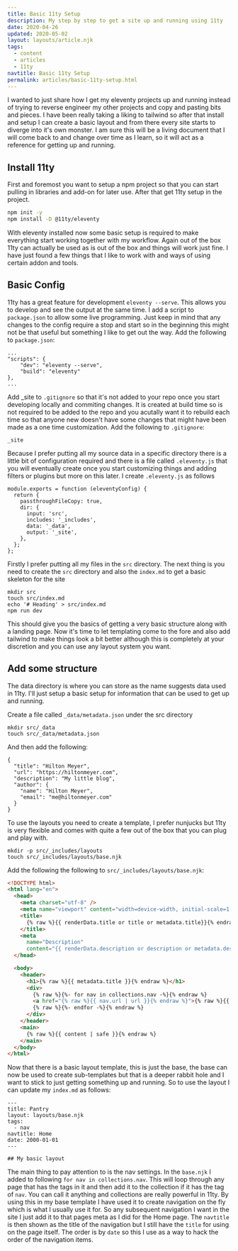 ```yaml
---
title: Basic 11ty Setup
description: My step by step to get a site up and running using 11ty
date: 2020-04-26
updated: 2020-05-02
layout: layouts/article.njk
tags:
  - content
  - articles
  - 11ty
navtitle: Basic 11ty Setup
permalink: articles/basic-11ty-setup.html
---
```


I wanted to just share how I get my eleventy projects up and running instead of trying to reverse engineer my other projects and copy and pasting bits and pieces. I have been really taking a liking to tailwind so after that install and setup I can create a basic layout and from there every site starts to diverge into it's own monster. I am sure this will be a living document that I will come back to and change over time as I learn, so it will act as a reference for getting up and running.

## Install 11ty

First and foremost you want to setup a npm project so that you can start pulling in libraries and add-on for later use. After that get 11ty setup in the project.

```bash
npm init -y
npm install -D @11ty/eleventy
```

With eleventy installed now some basic setup is required to make everything start working together with my workflow. Again out of the box 11ty can actually be used as is out of the box and things will work just fine. I have just found a few things that I like to work with and ways of using certain addon and tools. 

## Basic Config

11ty has a great feature for development `eleventy --serve`. This allows you to develop and see the output at the same time. I add a script to `package.json` to allow some live programming. Just keep in mind that any changes to the config require a stop and start so in the beginning this might not be that useful but something I like to get out the way. Add the following to `package.json`:

```
...
"scripts": {
    "dev": "eleventy --serve",
    "build": "eleventy"
},
...
```

Add \_site to `.gitignore` so that it's not added to your repo once you start developing locally and commiting changes. It is created at build time so is not required to be added to the repo and you acutally want it to rebuild each time so that anyone new doesn't have some changes that might have been made as a one time customization. Add the following to `.gitignore`:

```
_site
```

Because I prefer putting all my source data in a specific directory there is a little bit of configuration required and there is a file called `.eleventy.js` that you will eventually create once you start customizing things and adding filters or plugins but more on this later. I create `.eleventy.js` as follows

```
module.exports = function (eleventyConfig) {
  return {
    passthroughFileCopy: true,
    dir: {
      input: 'src',
      includes: '_includes',
      data: '_data',
      output: '_site',
    },
  };
};
```

Firstly I prefer putting all my files in the `src` directory. The next thing is you need to create the `src` directory and also the `index.md` to get a basic skeleton for the site

```
mkdir src
touch src/index.md
echo '# Heading' > src/index.md
npm run dev
```

This should give you the basics of getting a very basic structure along with a landing page. Now it's time to let templating come to the fore and also add tailwind to make things look a bit better although this is completely at your discretion and you can use any layout system you want.

## Add some structure

The data directory is where you can store as the name suggests data used in 11ty. I'll just setup a basic setup for information that can be used to get up and running.

Create a file called `_data/metadata.json` under the src directory

```
mkdir src/_data
touch src/_data/metadata.json
```

And then add the following:

```
{
  "title": "Hilton Meyer",
  "url": "https://hiltonmeyer.com",
  "description": "My little blog",
  "author": {
    "name": "Hilton Meyer",
    "email": "me@hiltonmeyer.com"
  }
}
```

To use the layouts you need to create a template, I prefer nunjucks but 11ty is very flexible and comes with quite a few out of the box that you can plug and play with.

```
mkdir -p src/_includes/layouts
touch src/_includes/layouts/base.njk
```

Add the following the following to `src/_includes/layouts/base.njk`:

```html
<!DOCTYPE html>
<html lang="en">
  <head>
    <meta charset="utf-8" />
    <meta name="viewport" content="width=device-width, initial-scale=1.0" />
    <title>
      {% raw %}{{ renderData.title or title or metadata.title}}{% endraw %}
    </title>
    <meta
      name="Description"
      content="{{ renderData.description or description or metadata.description }}" />
  </head>

  <body>
    <header>
      <h1>{% raw %}{{ metadata.title }}{% endraw %}</h1>
      <div>
        {% raw %}{%- for nav in collections.nav -%}{% endraw %}
        <a href="{% raw %}{{ nav.url | url }}{% endraw %}">{% raw %}{{ nav.data.navtitle }}{% endraw %}</a><br />
        {% raw %}{%- endfor -%}{% endraw %}
      </div>
    </header>
    <main>
      {% raw %}{{ content | safe }}{% endraw %}
    </main>
  </body>
</html>
```

Now that there is a basic layout template, this is just the base, the base can now be used to create sub-templates but that is a deeper rabbit hole and I want to stick to just getting something up and running. So to use the layout I can update my `index.md` as follows:

```
---
title: Pantry
layout: layouts/base.njk
tags:
  - nav
navtitle: Home
date: 2000-01-01
---

## My basic layout

```

The main thing to pay attention to is the nav settings. In the `base.njk` I added to following `for nav in collections.nav`. This will loop through any page that has the tags in it and then add it to the collection if it has the tag of `nav`. You can call it anything and collections are really powerful in 11ty. By using this in my base template I have used it to create navigation on the fly which is what I usually use it for. So any subsequent navigation I want in the site I just add it to that pages meta as I did for the Home page. The `navtitle` is then shown as the title of the navigation but I still have the `title` for using on the page itself. The order is by `date` so this I use as a way to hack the order of the navigation items.
